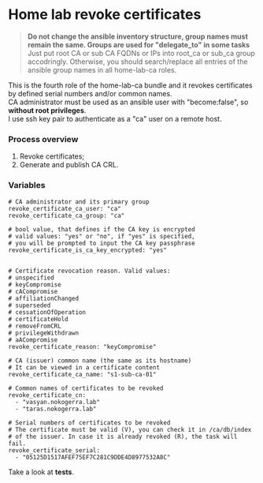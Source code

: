 # Home lab revoke certificates
> **Do not change the ansible inventory structure, group names must remain the same. Groups are used for "delegate_to" in some tasks**
> Just put root CA or sub CA FQDNs or IPs into root_ca or sub_ca group accodringly.
> Otherwise, you should search/replace all entries of the ansible group names in all home-lab-ca roles.<br />

This is the fourth role of the home-lab-ca bundle and it revokes certificates by defined serial numbers and/or common names.<br />
CA administrator must be used as an ansible user with "become:false", so **without root privileges**.<br />
I use ssh key pair to authenticate as a "ca" user on a remote host.
### Process overview
1. Revoke certificates;
2. Generate and publish CA CRL.
### Variables
```
# CA administrator and its primary group
revoke_certificate_ca_user: "ca"
revoke_certificate_ca_group: "ca"

# bool value, that defines if the CA key is encrypted
# valid values: "yes" or "no", if "yes" is specified,
# you will be prompted to input the CA key passphrase
revoke_certificate_is_ca_key_encrypted: "yes"


# Certificate revocation reason. Valid values:
# unspecified
# keyCompromise
# cACompromise
# affiliationChanged
# superseded
# cessationOfOperation
# certificateHold
# removeFromCRL
# privilegeWithdrawn
# aACompromise
revoke_certificate_reason: "keyCompromise"

# CA (issuer) common name (the same as its hostname)
# It can be viewed in a certificate content
revoke_certificate_ca_name: "s1-sub-ca-01"

# Common names of certificates to be revoked
revoke_certificate_cn:
  - "vasyan.nokogerra.lab"
  - "taras.nokogerra.lab"

# Serial numbers of certificates to be revoked
# The certificate must be valid (V), you can check it in /ca/db/index
# of the issuer. In case it is already revoked (R), the task will fail.
revoke_certificate_serial:
  - "05125D1517AFEF75EF7C281C9DDE4D8977532A8C"
```
Take a look at **tests**.
